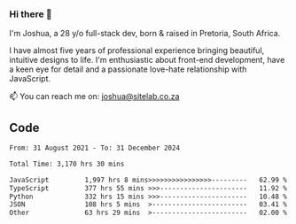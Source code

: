### Hi there 👋

I'm Joshua, a 28 y/o full-stack dev, born & raised in Pretoria, South Africa. 

I have almost five years of professional experience bringing beautiful, intuitive designs to life. I'm enthusiastic about front-end development, have a keen eye for detail and a passionate love-hate relationship with JavaScript.

📫 You can reach me on: joshua@sitelab.co.za

## **Code**

<!--START_SECTION:waka-->

```txt
From: 31 August 2021 - To: 31 December 2024

Total Time: 3,170 hrs 30 mins

JavaScript         1,997 hrs 8 mins>>>>>>>>>>>>>>>>---------   62.99 %
TypeScript         377 hrs 55 mins >>>----------------------   11.92 %
Python             332 hrs 15 mins >>>----------------------   10.48 %
JSON               108 hrs 5 mins  >------------------------   03.41 %
Other              63 hrs 29 mins  >------------------------   02.00 %
```

<!--END_SECTION:waka-->
